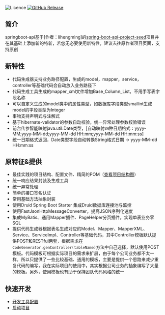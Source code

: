 ![Licence](https://img.shields.io/badge/licence-none-green.svg)
[![GitHub Release](https://img.shields.io/github/release/xiongzhao1217/springboot-api.svg)](https://github.com/xiongzhao1217/springboot-api/releases)
## 简介
springboot-api基于[作者：lihengming]的[spring-boot-api-project-seed](https://github.com/lihengming/spring-boot-api-project-seed)项目并在其基础上添加新的特新，若您无必要使用新特性，建议去往原作者项目页面，支持原创

## 新特性
- 代码生成器支持业务路径配置，生成的model，mapper，service，controller等基础代码会自动放入业务路径下
- 代码生成工具生成的mapper_xml文件增加Base_Column_List，不用手写表字段名称
- 可以自定义生成的model类中的属性类型，如数据库字段类型smallint生成model的字段类型为Integer
- 事物支持声明式与注解式
- 基于hibernate-validator的参数自动校验，统一异常处理参数校验错误
- 前台传参智能映射java.util.Date类型，[自动映射四种日期格式：yyyy-MM;yyyy-MM-dd;yyyy-MM-dd HH:mm;yyyy-MM-dd HH:mm:ss]
- 统一日期格式返回，Date类型字段自动转换String格式日期 -> yyyy-MM-dd HH:mm:ss

## 原特征&提供
- 最佳实践的项目结构、配置文件、精简的POM（[查看项目结构图](https://github.com/lihengming/java-codes/blob/master/shared-resources/github-images/project-struct.png)）
- 统一响应结果封装及生成工具
- 统一异常处理
- 简单的接口签名认证
- 常用基础方法抽象封装
- 使用Druid Spring Boot Starter 集成Druid数据库连接池与监控
- 使用FastJsonHttpMessageConverter，提高JSON序列化速度
- 集成MyBatis、通用Mapper插件、PageHelper分页插件，实现单表业务零SQL
- 提供代码生成器根据表名生成对应的Model、Mapper、MapperXML、Service、ServiceImpl、Controller等基础代码，其中Controller模板默认提供POST和RESTful两套，根据需求在```CodeGenerator.genController(tableName)```方法中自己选择，默认使用POST模板。代码模板可根据实际项目的需求来扩展，由于每个公司业务都不太一样，所以只提供了一些比较基础、通用的模板，主要是提供一个思路来减少重复代码的编写，我在实际项目的使用中，其实根据公司业务的抽象编写了大量的模板。另外，使用模板也有助于保持团队代码风格的统一

## 快速开发
- [开发工具配置](https://github.com/xiongzhao1217/springboot2/blob/master/ide-config.md)
- [启动项目](https://github.com/lihengming/spring-boot-api-project-seed)
